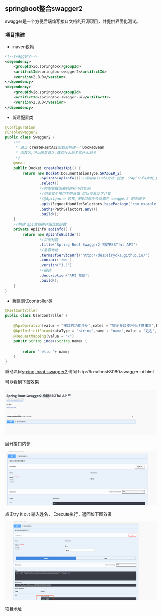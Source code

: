 ## springboot整合swagger2

swagger是一个方便后端编写接口文档的开源项目，并提供界面化测试。

### 项目搭建

- maven依赖
```xml
<!--swagger2-->
<dependency>
    <groupId>io.springfox</groupId>
    <artifactId>springfox-swagger2</artifactId>
    <version>2.8.0</version>
</dependency>
<dependency>
    <groupId>io.springfox</groupId>
    <artifactId>springfox-swagger-ui</artifactId>
    <version>2.8.0</version>
</dependency>
```

- 新建配置类
````java
@Configuration
@EnableSwagger2
public class Swagger2 {
    /**
     * 通过 createRestApi函数来构建一个DocketBean
     * 函数名,可以随意命名,喜欢什么命名就什么命名
     */
    @Bean
    public Docket createRestApi() {
        return new Docket(DocumentationType.SWAGGER_2)
                .apiInfo(apiInfo())//调用apiInfo方法,创建一个ApiInfo实例,里面是展示在文档页面信息内容
                .select()
                //控制暴露出去的路径下的实例
                //如果某个接口不想暴露,可以使用以下注解
                //@ApiIgnore 这样,该接口就不会暴露在 swagger2 的页面下
                .apis(RequestHandlerSelectors.basePackage("com.example.zwd.springbootswagger2.controller"))
                .paths(PathSelectors.any())
                .build();
    }
    //构建 api文档的详细信息函数
    private ApiInfo apiInfo() {
        return new ApiInfoBuilder()
                //页面标题
                .title("Spring Boot Swagger2 构建RESTful API")
                //条款地址
                .termsOfServiceUrl("http://despairyoke.github.io/")
                .contact("zwd")
                .version("1.0")
                //描述
                .description("API 描述")
                .build();
    }
}
````

- 新建测试controller类
````java
@RestController
public class UserController {

    @ApiOperation(value = "接口的功能介绍",notes = "提示接口使用者注意事项",httpMethod = "GET")
    @ApiImplicitParam(dataType = "string",name = "name",value = "姓名",required = true)
    @RequestMapping(value = "/")
    public String index(String name) {

        return "hello "+ name;
    }
}
````
启动项目[spring-boot-swagger2](./spring-boot-swagger2),访问 http://localhost:8080/swagger-ui.html 

可以看到下图效果

![](./image/swagger-home.png)

展开接口内部

![](./image/swagger-info.png)

点击try it out 输入姓名， Execute执行，返回如下图效果

![](./image/swagger-request.png)

[项目地址](./spring-boot-swagger2)